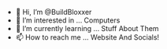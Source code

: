 - 👋 Hi, I’m @BuildBloxxer
- 👀 I’m interested in ... Computers
- 🌱 I’m currently learning ... Stuff About Them
- 📫 How to reach me ... Website And Socials!

<!---
https://sites.google.com/view/buildbloxxer/home Is The Website!![MeGuy](https://github.com/BuildBloxxer/BuildBloxxer/assets/125815643/567ecad7-be31-41e3-83e1-5820c55c8edc)


